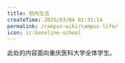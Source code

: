 ```yaml
---
title: 校内生活
createTime: 2025/03/04 01:31:14
permalink: /campus-wiki/campus-life/
icon: ic:baseline-school
---
```


此处的内容面向重庆医科大学全体学生。